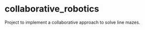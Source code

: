 collaborative_robotics
======================

Project to implement a collaborative approach to solve line mazes.
